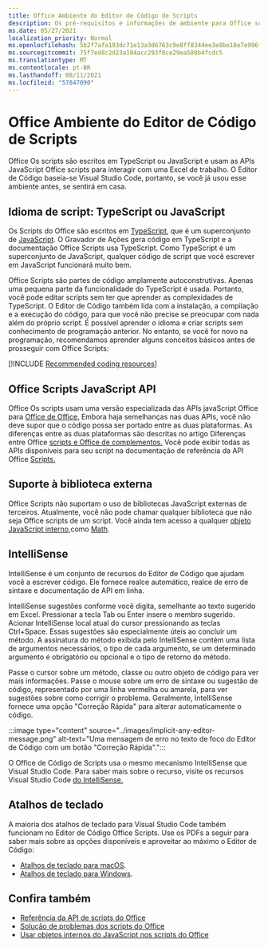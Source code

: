 ```yaml
---
title: Office Ambiente do Editor de Código de Scripts
description: Os pré-requisitos e informações de ambiente para Office scripts em Excel na Web.
ms.date: 05/27/2021
localization_priority: Normal
ms.openlocfilehash: 5b2f7afa193dc71e13a3d6763c9e8ff8344ee3e8be18e7e996f8431e03510509
ms.sourcegitcommit: 75f7ed8c2d23a104acc293f8ce29ea580b4fcdc5
ms.translationtype: MT
ms.contentlocale: pt-BR
ms.lasthandoff: 08/11/2021
ms.locfileid: "57847090"
---
```

# <a name="office-scripts-code-editor-environment"></a>Office Ambiente do Editor de Código de Scripts

Office Os scripts são escritos em TypeScript ou JavaScript e usam as APIs JavaScript Office scripts para interagir com uma Excel de trabalho. O Editor de Código baseia-se Visual Studio Code, portanto, se você já usou esse ambiente antes, se sentirá em casa.

## <a name="scripting-language-typescript-or-javascript"></a>Idioma de script: TypeScript ou JavaScript

Os Scripts do Office são escritos em [TypeScript](https://www.typescriptlang.org/docs/home.html), que é um superconjunto de [JavaScript](https://developer.mozilla.org/docs/Web/JavaScript). O Gravador de Ações gera código em TypeScript e a documentação Office Scripts usa TypeScript. Como TypeScript é um superconjunto de JavaScript, qualquer código de script que você escrever em JavaScript funcionará muito bem.

Office Scripts são partes de código amplamente autoconstrutivas. Apenas uma pequena parte da funcionalidade do TypeScript é usada. Portanto, você pode editar scripts sem ter que aprender as complexidades de TypeScript. O Editor de Código também lida com a instalação, a compilação e a execução do código, para que você não precise se preocupar com nada além do próprio script. É possível aprender o idioma e criar scripts sem conhecimento de programação anterior. No entanto, se você for novo na programação, recomendamos aprender alguns conceitos básicos antes de prosseguir com Office Scripts:

[!INCLUDE [Recommended coding resources](../includes/coding-basics-references.md)]

## <a name="office-scripts-javascript-api"></a>Office Scripts JavaScript API

Office Os scripts usam uma versão especializada das APIs javaScript Office para [Office de Office.](/office/dev/add-ins/overview/index) Embora haja semelhanças nas duas APIs, você não deve supor que o código possa ser portado entre as duas plataformas. As diferenças entre as duas plataformas são descritas no artigo Diferenças entre Office [scripts e Office de complementos.](../resources/add-ins-differences.md#apis) Você pode exibir todas as APIs disponíveis para seu script na documentação de referência da API Office [Scripts.](/javascript/api/office-scripts/overview)

## <a name="external-library-support"></a>Suporte à biblioteca externa

Office Scripts não suportam o uso de bibliotecas JavaScript externas de terceiros. Atualmente, você não pode chamar qualquer biblioteca que não seja Office scripts de um script. Você ainda tem acesso a qualquer [objeto JavaScript interno,](../develop/javascript-objects.md)como [Math](https://developer.mozilla.org/docs/Web/JavaScript/Reference/Global_Objects/Math).

## <a name="intellisense"></a>IntelliSense

IntelliSense é um conjunto de recursos do Editor de Código que ajudam você a escrever código. Ele fornece realce automático, realce de erro de sintaxe e documentação de API em linha.

IntelliSense sugestões conforme você digita, semelhante ao texto sugerido em Excel. Pressionar a tecla Tab ou Enter insere o membro sugerido. Acionar IntelliSense local atual do cursor pressionando as teclas Ctrl+Space. Essas sugestões são especialmente úteis ao concluir um método. A assinatura do método exibida pelo IntelliSense contém uma lista de argumentos necessários, o tipo de cada argumento, se um determinado argumento é obrigatório ou opcional e o tipo de retorno do método.

Passe o cursor sobre um método, classe ou outro objeto de código para ver mais informações. Passe o mouse sobre um erro de sintaxe ou sugestão de código, representado por uma linha vermelha ou amarela, para ver sugestões sobre como corrigir o problema. Geralmente, IntelliSense fornece uma opção "Correção Rápida" para alterar automaticamente o código.

:::image type="content" source="../images/implicit-any-editor-message.png" alt-text="Uma mensagem de erro no texto de foco do Editor de Código com um botão &quot;Correção Rápida&quot;.":::

O Office de Código de Scripts usa o mesmo mecanismo IntelliSense que Visual Studio Code. Para saber mais sobre o recurso, visite os recursos Visual Studio Code [do IntelliSense.](https://code.visualstudio.com/docs/editor/intellisense#_intellisense-features)

## <a name="keyboard-shortcuts"></a>Atalhos de teclado

A maioria dos atalhos de teclado para Visual Studio Code também funcionam no Editor de Código Office Scripts. Use os PDFs a seguir para saber mais sobre as opções disponíveis e aproveitar ao máximo o Editor de Código:

- [Atalhos de teclado para macOS](https://code.visualstudio.com/shortcuts/keyboard-shortcuts-macos.pdf).
- [Atalhos de teclado para Windows](https://code.visualstudio.com/shortcuts/keyboard-shortcuts-windows.pdf).

## <a name="see-also"></a>Confira também

- [Referência da API de scripts do Office](/javascript/api/office-scripts/overview)
- [Solução de problemas dos scripts do Office](../testing/troubleshooting.md)
- [Usar objetos internos do JavaScript nos scripts do Office](../develop/javascript-objects.md)
